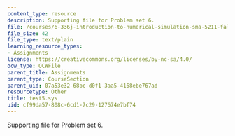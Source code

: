 ```yaml
---
content_type: resource
description: Supporting file for Problem set 6.
file: /courses/6-336j-introduction-to-numerical-simulation-sma-5211-fall-2003/cf99da57808c6cd17c29127674e7bf74_test5.sys
file_size: 42
file_type: text/plain
learning_resource_types:
- Assignments
license: https://creativecommons.org/licenses/by-nc-sa/4.0/
ocw_type: OCWFile
parent_title: Assignments
parent_type: CourseSection
parent_uid: 07a53e32-68bc-d0f1-3aa5-4168ebe767ad
resourcetype: Other
title: test5.sys
uid: cf99da57-808c-6cd1-7c29-127674e7bf74
---
```

Supporting file for Problem set 6.